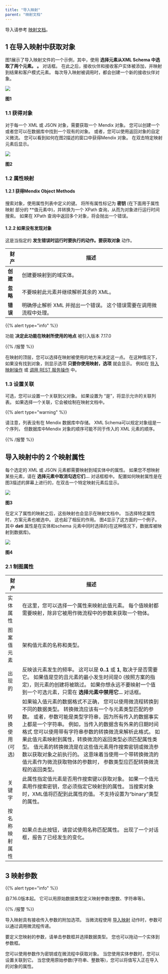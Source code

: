 ```yaml
---
title: "导入映射"
parent: "映射文档"
---
```


导入请参考 [映射文档](mapping-documents)。

## 1 在导入映射中获取对象

图1展示了导入映射文件的一个示例，其中，使用 **选择元素从XML Schema 中选取了两个元素。 。** 对话框。 在此之后，接收伙伴和接收客户实体被添加，并映射到结果和客户模式元素。 每次导入映射被调用时，都会创建一个新的接收伙伴对象。

![](attachments/16713727/16843942.png)

**图1**

### 1.1 获得对象

对于每一个 XML 或 JSON 对象，需要获取一个 Mendix 对象。 您可以创建一个或者您可以在数据库中找到一个现有的对象。 或者，您可以使用返回对象的自定义微流。 您可以看到如何在图2描述的窗口中获得Mendix 对象。 在双击特定映射元素后显示。

![](attachments/16713727/16843943.png)

**图2**

### 1.2 属性映射

#### 1.2.1 获得Mendix Object Methods

搜索对象，使用属性列表中定义的键。 将所有属性标记为 **密钥** (在下面用于属性映射</strong> 部分的 **值元素中)，并转换为一个 XPath 查询，从而为对象进行运行时间搜索。 如果在 XPath 查询中返回多个对象，将会抛出一个错误。</td> </tr> 

</tbody> </table> 



#### 1.2.2 如果没有发现对象

这是当指定的 **发生错误时运行时要执行的动作。要获取对象** 动作。

| 财产     | 描述                                   |
| ------ | ------------------------------------ |
| **创建** | 创建要映射到的域实体。                          |
| **忽略** | 不要映射此元素并继续解析其余的 XML。                 |
| **错误** | 明确停止解析 XML 并抛出一个错误。 这个错误需要在调用微流程中处理。 |


{{% alert type="info" %}}

功能 **决定此功能在映射所使用的地点** 被引入版本 7.17.0

{{% /报警 %}}

在映射的顶层，您可以选择在映射被使用的地方来决定这一点。 在这种情况下，如果没有找到对象，则显示选项 **只要你使用映射，选项** 就会显示。 例如在 [导入映射操作](import-mapping-action) 或 [调用 REST 服务操作](call-rest-action) 中。



### 1.3 设置关联

可选，您可以设置一个关联到父对象。 如果设置为 “是”，将显示允许的关联列表。 如果选择一个关联，它会被绘制在映射文档中。

{{% alert type="warning" %}}

请注意，列表没有在 Mendix 数据库中存储。 XML Schema可以规定对象组是一个序列， 但数据库中Mendix 对象的顺序可能不同于传入的 XML 元素的顺序。

{{% /报警 %}}



## 导入映射中的 2 个映射属性

每个选定的 XML 或 JSON 元素都需要映射到域实体中的属性。 如果您不想映射某些元素，请在 **选择元素中取消勾选它们...** 对话框框中。 配置如何映射属性是在图3描述的屏幕上进行的，在双击一个特定映射元素后显示。

![](attachments/16713727/16843943.png)

**图3**

在定义了属性的映射之后，这些映射也会显示在映射文档中。 当选择特定属性时，方案元素也被选中。 这也起了相反的作用。 图4显示了这方面的一个例子。 其中 **dati** 属性是在实体和schema 元素中同时选择的(在这种情况下，数据库被映射到数据库)。

![](attachments/16713727/16843944.png)

**图4**



### 2.1 制图属性

| 财产        | 描述                                                                                                                                                                                                                                                                 |
| --------- | ------------------------------------------------------------------------------------------------------------------------------------------------------------------------------------------------------------------------------------------------------------------ |
| 实体属性      | 在这里，您可以选择一个属性来映射此值元素。 每个值映射都需要映射，除非它被用作微流程中的参数来获取一个物体。                                                                                                                                                                                                             |
| 图案值元素     | 架构值元素的名称和类型。                                                                                                                                                                                                                                                       |
| 出现的       | 反映该元素发生的频率。 这可以是 **0..1** 或 **1**, 取决于是否需要它。 如果值是空的且元素的最小发生时间是0 (按照方案的指定)，则元素的创建将被跳过。 如果你想永远不要映射一个值到一个可选元素，只需在 **选择元素中禁用它...** 对话框。                                                                                                                                |
| 转换使用 (可选) | 如果输入值元素的数据格式不正确， 您可以使用微流程转换到不同的数据类型。 转换微流应该有一个与元素类型匹配的参数。 或者，参数可能是类型字符串，因为所有传入的数据事实上都是一个字符串。 例如，当传入的数据含有外来的日期时间格式 您可以使用带有字符串参数的转换微流来解析此格式。 如果此值元素映射到属性，转换微流的返回类型必须匹配属性类型。 值元素的转换微流是在这些值元素用作搜索密钥或微流参数以获取对象之前执行的。 这意味着当使用一个带转换微流的值元素作为微流获取物体的参数时， 参数类型应匹配转换微流程的返回类型。 |
| 关键字       | 此属性指定值元素是否用作搜索键以获取对象。 如果一个值元素用作搜索密钥，您必须指定它映射到的属性。 当搜索对象时，XML值将匹配到此属性的值。 不支持设置为“binary”类型的属性。                                                                                                                                                                       |
| 按名称映射属性   | 如果点击此按钮，请尝试使用名称匹配属性。 出现了一个对话框，报告了已经发生的变化。                                                                                                                                                                                                                          |




## 3 映射参数

{{% alert type="info" %}}

自7.16.0版本起。 它可以用原始数据类型定义映射参数(整数、字符串等)。

{{% /报警 %}}

导入映射具有接收传入参数的附加选项。 当微流程使用 [导入映射](import-mapping-action) 动作时，参数可以通过调用微流程传递。

要定义您映射的参数，请单击参数框并选择数据类型。 您也可以拖动一个实体到参数框。 

您可以使用参数作为密钥或在微流程中获取对象。 当您使用实体参数时，您可以设置关联到它。 当您使用原始参数(字符串、整数等)，您可以将值写入正在导入的对象的属性。
